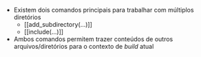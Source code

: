 - Existem dois comandos principais para trabalhar com múltiplos diretórios
	- [[add_subdirectory(...)]]
	- [[include(...)]]
- Ambos comandos permitem trazer conteúdos de outros arquivos/diretórios para o contexto de *build* atual
